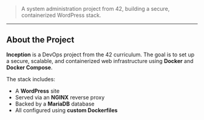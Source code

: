 > A system administration project from 42, building a secure, containerized WordPress stack.

---

## About the Project

**Inception** is a DevOps project from the 42 curriculum. The goal is to set up a secure, scalable, and containerized web infrastructure using **Docker** and **Docker Compose**.

The stack includes:
- A **WordPress** site
- Served via an **NGINX** reverse proxy
- Backed by a **MariaDB** database
- All configured using **custom Dockerfiles**
